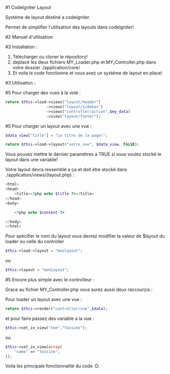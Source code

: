 #1 CodeIgniter Layout

Systéme de layout déstiné a codeigniter.

Permet de simplifier l'utilisation des layouts dans codeigniter!

#2 Manuel d'utilisation

#3 Installation :

1. Télécharger ou cloner le répository!
2. deplacé les deux fichiers MY_Loader.php et MY_Controller.php dans votre dossier ./application/core/
3. Et voila le code fonctionne et vous avez un systéme de layout en place! 

#3 Utilisation : 

#5 Pour charger des vues à la volé :

```php
return $this->load->views("layout/header")
				  ->views("layout/sidebar")
				  ->views("controller/action",$my_data)
				  ->view("layout/footer");
```

#5 Pour charger un layout avec une vue :

```php
$data_view["title"] = "Le titre de la page!";

return $this->load->layout("votre_vue", $data_view, FALSE);
```

Vous pouvez mettre le dérnier paramétres a TRUE si vous voulez stocké le layout dans une variable!

Votre layout devra ressemblé a ça et doit étre stocké dans ./application/views/(layout.php) : 

```php
<html>
<head>
	<title><?php echo $title ?></title>
</head>
<body>

	<?php echo $content ?>

</body>
</html>
```

Pour spécifier le nom du layout vous devrez modifier la valeur de $layout du loader ou celle du controller

```php
$this->load->layout = "monlayout";
```

ou

```php
$this->layout = "monLayout";
```

#5 Encore plus simple avec le controlleur :

Grace au fichier MY_Controller.php vous aurez aussi deux raccourçis : 

Pour loader un layout avec une vue : 

```php
return $this->render("controller/vue",$data);
```

et pour faire passez des variable a la vue : 

```php
$this->set_in_view("nom","Yassine");
```

ou 

```php
$this->set_in_view(array(
	"name" => "Yassine",
));
```

Voila les principale fonctionnalité du code :D.